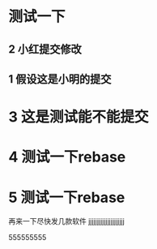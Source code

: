 # 测试一下

## 2 小红提交修改
## 1 假设这是小明的提交


# 3 这是测试能不能提交

# 4 测试一下rebase
# 5 测试一下rebase


再来一下尽快发几款软件
jjjjjjjjjjjjjjjjjjjjj


555555555